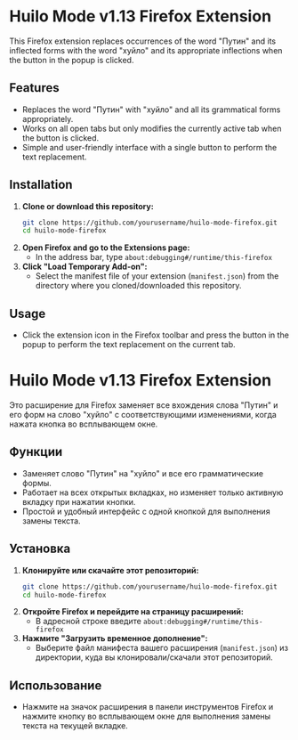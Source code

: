 

# Huilo Mode v1.13 Firefox Extension

This Firefox extension replaces occurrences of the word "Путин" and its inflected forms with the word "хуйло" and its appropriate inflections when the button in the popup is clicked.

## Features

- Replaces the word "Путин" with "хуйло" and all its grammatical forms appropriately.
- Works on all open tabs but only modifies the currently active tab when the button is clicked.
- Simple and user-friendly interface with a single button to perform the text replacement.

## Installation

1. **Clone or download this repository:**
   ```bash
   git clone https://github.com/yourusername/huilo-mode-firefox.git
   cd huilo-mode-firefox
   ```
2. **Open Firefox and go to the Extensions page:**
   - In the address bar, type `about:debugging#/runtime/this-firefox`
3. **Click "Load Temporary Add-on":**
   - Select the manifest file of your extension (`manifest.json`) from the directory where you cloned/downloaded this repository.

## Usage

- Click the extension icon in the Firefox toolbar and press the button in the popup to perform the text replacement on the current tab.


# Huilo Mode v1.13 Firefox Extension

Это расширение для Firefox заменяет все вхождения слова "Путин" и его форм на слово "хуйло" с соответствующими изменениями, когда нажата кнопка во всплывающем окне.

## Функции

- Заменяет слово "Путин" на "хуйло" и все его грамматические формы.
- Работает на всех открытых вкладках, но изменяет только активную вкладку при нажатии кнопки.
- Простой и удобный интерфейс с одной кнопкой для выполнения замены текста.

## Установка

1. **Клонируйте или скачайте этот репозиторий:**
   ```bash
   git clone https://github.com/yourusername/huilo-mode-firefox.git
   cd huilo-mode-firefox
   ```
2. **Откройте Firefox и перейдите на страницу расширений:**
   - В адресной строке введите `about:debugging#/runtime/this-firefox`
3. **Нажмите "Загрузить временное дополнение":**
   - Выберите файл манифеста вашего расширения (`manifest.json`) из директории, куда вы клонировали/скачали этот репозиторий.

## Использование

- Нажмите на значок расширения в панели инструментов Firefox и нажмите кнопку во всплывающем окне для выполнения замены текста на текущей вкладке.
